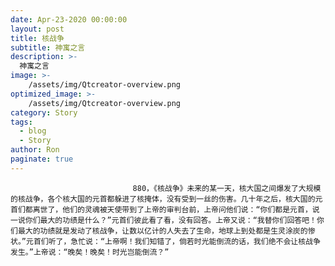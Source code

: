 ```yaml
---
date: Apr-23-2020 00:00:00
layout: post
title: 核战争
subtitle: 神寓之言
description: >-
  神寓之言
image: >-
    /assets/img/Qtcreator-overview.png
optimized_image: >-
    /assets/img/Qtcreator-overview.png
category: Story
tags:
  - blog
  - Story
author: Ron
paginate: true
---
```


							　　880，《核战争》未来的某一天，核大国之间爆发了大规模的核战争，各个核大国的元首都躲进了核掩体，没有受到一丝的伤害。几十年之后，核大国的元首们都离世了，他们的灵魂被天使带到了上帝的审判台前，上帝问他们说：“你们都是元首，说一说你们最大的功绩是什么？”元首们彼此看了看，没有回答。上帝又说：“我替你们回答吧！你们最大的功绩就是发动了核战争，让数以亿计的人失去了生命，地球上到处都是生灵涂炭的惨状。”元首们听了，急忙说：“上帝啊！我们知错了，倘若时光能倒流的话，我们绝不会让核战争发生。”上帝说：“晚矣！晚矣！时光岂能倒流？”
							
							
						